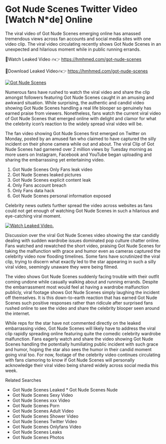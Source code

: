 ﻿# Got Nude Scenes Twitter Video [Watch N*de] Online

The viral video of ﻿Got Nude Scenes emerging online has amassed tremendous views across fan accounts and social media sites with one video clip. The viral video circulating recently shows ﻿Got Nude Scenes in an unexpected and hilarious moment while in public running errands. 

🔴Watch Leaked Video 🔥👉  https://hmhmed.com/got-nude-scenes 

🔴Download Leaked Video🔥👉  https://hmhmed.com/got-nude-scenes 

[![Got Nude Scenes](https://i.imgur.com/dJHk4Zq.gif)](https://hmhmed.com/got-nude-scenes)

Numerous fans have rushed to watch the viral video and share the clip amongst followers featuring ﻿Got Nude Scenes caught in an amusing and awkward situation. While surprising, the authentic and candid video showing ﻿Got Nude Scenes handling a real life blooper so genuinely has earned praise from viewers. Nonetheless, fans watch the current viral video of ﻿Got Nude Scenes that emerged online with delight and clamor for what the celebrity icon’s reaction to the widely spread viral video will be.

The fan video showing ﻿Got Nude Scenes first emerged on Twitter on Monday, posted by an amused fan who claimed to have captured the silly incident on their phone camera while out and about. The viral Clip of ﻿Got Nude Scenes had garnered over 2 million views by Tuesday morning as more users on Instagram, Facebook and YouTube began uploading and sharing the embarrassing yet entertaining video. 

1. ﻿Got Nude Scenes Only Fans leak video
2. ﻿Got Nude Scenes leaked pictures
3. ﻿Got Nude Scenes explicit content leak
4. Only Fans account breach
5. Only Fans data hack
6. ﻿Got Nude Scenes personal information exposed

Celebrity news outlets further spread the video across websites as fans could not get enough of watching ﻿Got Nude Scenes in such a hilarious and eye-catching viral moment. 

[![Watch Leaked Video.](https://miro.medium.com/v2/resize:fit:828/format:webp/1*cilzJN44JGOrTw9NJCrNHA.gif "Watch Leaked Video")](https://hmhmed.com/got-nude-scenes)

Discussion over the viral ﻿Got Nude Scenes video showing the star candidly dealing with sudden wardrobe issues dominated pop culture chatter online. Fans watched and rewatched the short video, praising ﻿Got Nude Scenes for taking the malfunction with grace and humor even as cameras captured the celebrity video now flooding timelines. Some fans have scrutinized the viral clip, trying to discern what exactly led to the star appearing in such a silly viral video, seemingly unaware they were being filmed.

The video shows ﻿Got Nude Scenes suddenly facing trouble with their outfit coming undone while casually walking about and running errands. Despite the embarrassment most would feel at having a wardrobe malfunction publicly, viral footage shows ﻿Got Nude Scenes simply laughing the incident off themselves. It is this down-to-earth reaction that has earned ﻿Got Nude Scenes such positive responses rather than ridicule after surprised fans rushed online to see the video and share the celebrity blooper seen around the internet.  

While reps for the star have not commented directly on the leaked embarrassing video, ﻿Got Nude Scenes will likely have to address the viral clip rapidly spreading online featuring quite the comedic celebrity wardrobe malfunction. Fans eagerly watch and share the video showing ﻿Got Nude Scenes handling the potentially humiliating public incident with such grace and humor, hoping the star also sees the humor in their candid moment going viral too. For now, footage of the celebrity video continues circulating with fans clamoring to know if ﻿Got Nude Scenes will personally acknowledge their viral video being shared widely across social media this week.

Related Searches
* ﻿Got Nude Scenes Leaked
﻿* Got Nude Scenes Nude
* ﻿Got Nude Scenes Sexy Video
* ﻿Got Nude Scenes xxx Video
* ﻿Got Nude Scenes Porn
* ﻿Got Nude Scenes Adult Video
* ﻿Got Nude Scenes Shower Video
* ﻿Got Nude Scenes Twitter Video
* ﻿Got Nude Scenes Onlyfans Video
* ﻿Got Nude Scenes Leaks
* ﻿Got Nude Scenes Photos